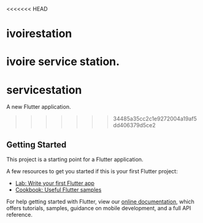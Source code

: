 <<<<<<< HEAD
# ivoirestation

ivoire service station.
=======
# servicestation

A new Flutter application.
>>>>>>> 34485a35cc2c1e9272004a19af5dd406379d5ce2

## Getting Started

This project is a starting point for a Flutter application.

A few resources to get you started if this is your first Flutter project:

- [Lab: Write your first Flutter app](https://flutter.dev/docs/get-started/codelab)
- [Cookbook: Useful Flutter samples](https://flutter.dev/docs/cookbook)

For help getting started with Flutter, view our
[online documentation](https://flutter.dev/docs), which offers tutorials,
samples, guidance on mobile development, and a full API reference.
